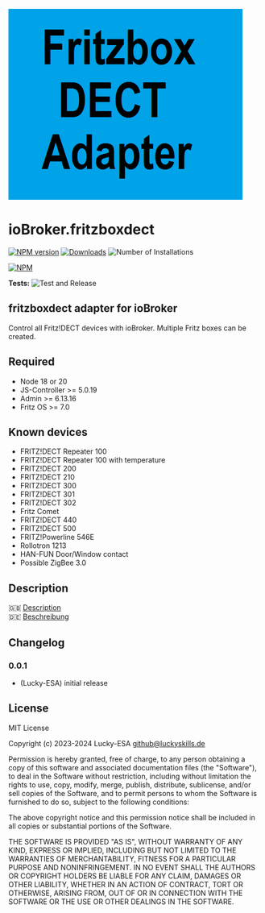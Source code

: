 ![Logo](admin/fritzboxdect.png)

# ioBroker.fritzboxdect

[![NPM version](https://img.shields.io/npm/v/iobroker.fritzboxdect.svg)](https://www.npmjs.com/package/iobroker.fritzboxdect)
[![Downloads](https://img.shields.io/npm/dm/iobroker.fritzboxdect.svg)](https://www.npmjs.com/package/iobroker.fritzboxdect)
![Number of Installations](https://iobroker.live/badges/fritzboxdect-installed.svg)

[![NPM](https://nodei.co/npm/iobroker.fritzboxdect.png?downloads=true)](https://nodei.co/npm/iobroker.fritzboxdect/)

**Tests:** ![Test and Release](https://github.com/Lucky-ESA/ioBroker.fritzboxdect/workflows/Test%20and%20Release/badge.svg)

## fritzboxdect adapter for ioBroker

Control all Fritz!DECT devices with ioBroker. Multiple Fritz boxes can be created.

## Required

-   Node 18 or 20
-   JS-Controller >= 5.0.19
-   Admin >= 6.13.16
-   Fritz OS >= 7.0

## Known devices

-   FRITZ!DECT Repeater 100
-   FRITZ!DECT Repeater 100 with temperature
-   FRITZ!DECT 200
-   FRITZ!DECT 210
-   FRITZ!DECT 300
-   FRITZ!DECT 301
-   FRITZ!DECT 302
-   Fritz Comet
-   FRITZ!DECT 440
-   FRITZ!DECT 500
-   FRITZ!Powerline 546E
-   Rollotron 1213
-   HAN-FUN Door/Window contact
-   Possible ZigBee 3.0

## Description

🇬🇧 [Description](/docs/en/README.md)</br>
🇩🇪 [Beschreibung](/docs/de/README.md)

<!--
    Placeholder for the next version (at the beginning of the line):
    ### **WORK IN PROGRESS**
-->

## Changelog

### 0.0.1

-   (Lucky-ESA) initial release

## License

MIT License

Copyright (c) 2023-2024 Lucky-ESA <github@luckyskills.de>

Permission is hereby granted, free of charge, to any person obtaining a copy
of this software and associated documentation files (the "Software"), to deal
in the Software without restriction, including without limitation the rights
to use, copy, modify, merge, publish, distribute, sublicense, and/or sell
copies of the Software, and to permit persons to whom the Software is
furnished to do so, subject to the following conditions:

The above copyright notice and this permission notice shall be included in all
copies or substantial portions of the Software.

THE SOFTWARE IS PROVIDED "AS IS", WITHOUT WARRANTY OF ANY KIND, EXPRESS OR
IMPLIED, INCLUDING BUT NOT LIMITED TO THE WARRANTIES OF MERCHANTABILITY,
FITNESS FOR A PARTICULAR PURPOSE AND NONINFRINGEMENT. IN NO EVENT SHALL THE
AUTHORS OR COPYRIGHT HOLDERS BE LIABLE FOR ANY CLAIM, DAMAGES OR OTHER
LIABILITY, WHETHER IN AN ACTION OF CONTRACT, TORT OR OTHERWISE, ARISING FROM,
OUT OF OR IN CONNECTION WITH THE SOFTWARE OR THE USE OR OTHER DEALINGS IN THE
SOFTWARE.

